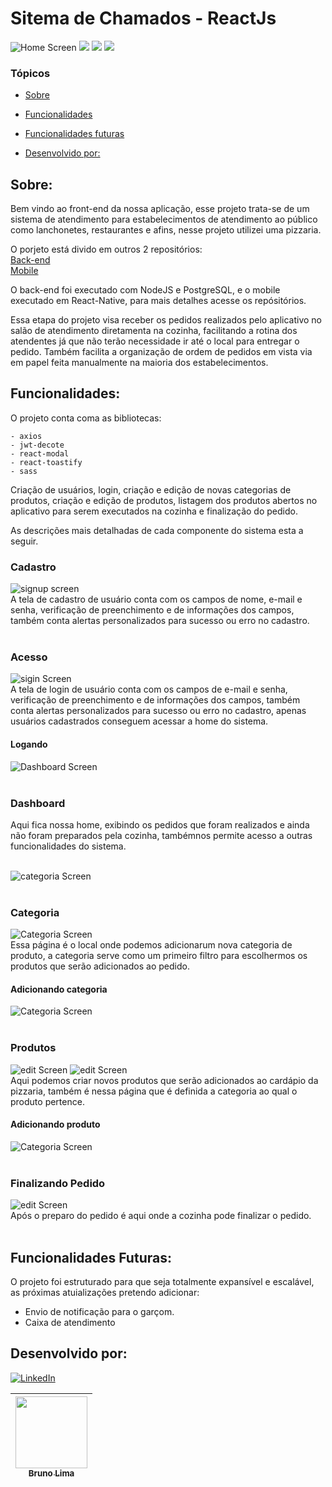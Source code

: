 # Sitema de Chamados - ReactJs
<img src="./public/loginwebpizzaria.gif" alt="Home Screen">

<img src="https://img.shields.io/static/v1?label=react&message=framework&color=blue&style=for-the-badge&logo=REACT"/>
<img src="https://img.shields.io/static/v1?label=next.js&message=Framework&color=black&style=for-the-badge&logo=next.js"/>
<img src="https://img.shields.io/static/v1?label=scss&message=CSS&color=cc6699&style=for-the-badge&logo=sass"/>

### Tópicos 

* [Sobre](#Sobre)

* [Funcionalidades](#funcionalidades)

* [Funcionalidades futuras](#funcionalidades-futuras)

* [Desenvolvido por:](#desenvolvido-por)

## Sobre:
Bem vindo ao front-end da nossa aplicação, esse projeto trata-se de um sistema de atendimento para estabelecimentos de atendimento ao público como lanchonetes, restaurantes e  afins, nesse projeto utilizei uma pizzaria.

O porjeto está divido em outros 2 repositórios:
</br>
[Back-end](https://github.com/bruno-lima1504/nodejs-prisma-postgresql-pizzaria)
</br>
[Mobile](https://github.com/bruno-lima1504/reactnative-ts-mobile-pizzaria)

O back-end foi executado com NodeJS e PostgreSQL, e o mobile executado em React-Native,  para mais detalhes acesse os repósitórios.

Essa etapa do projeto visa receber os pedidos realizados pelo aplicativo no salão de atendimento  diretamenta na cozinha, facilitando a rotina dos atendentes já que não terão necessidade ir até o local para entregar o pedido. Também facilita a organização de ordem de pedidos em vista via em papel feita manualmente na maioria dos estabelecimentos.

## Funcionalidades:
O projeto conta coma as bibliotecas:

    - axios
    - jwt-decote
    - react-modal
    - react-toastify
    - sass    

Criação de usuários, login, criação e edição de novas categorias de produtos, criação e edição de produtos, listagem dos produtos abertos no aplicativo para serem executados na cozinha e finalização do pedido.

As descrições mais detalhadas de cada componente do sistema esta a seguir.

### Cadastro

<img src="./public/signupweb_screen.png" alt="signup screen">
<br />
A tela de cadastro de usuário conta com os campos de nome, e-mail e senha, verificação de preenchimento e de informações dos campos, também conta alertas personalizados para sucesso ou erro no cadastro.

<br />
<br />

### Acesso

<img src="./public/signinweb_screen.png" alt="sigin Screen">
<br />
A tela de login de usuário conta com os campos de e-mail e senha, verificação de preenchimento e de informações dos campos, também conta alertas personalizados para sucesso ou erro no cadastro, apenas usuários cadastrados conseguem acessar a home do sistema.


####  Logando
<img src="./public/loginwebpizzaria.gif" alt="Dashboard Screen">
<br />
<br />

### Dashboard

Aqui fica nossa home, exibindo os pedidos que foram realizados e ainda não foram preparados pela cozinha, tambémnos permite acesso a outras funcionalidades do sistema.

<br />
<img src="./public/dasboard_screen.png" alt="categoria Screen" >
<br />
<br />

### Categoria
<img src="./public/categorys_screen.png" alt="Categoria Screen" >
<br />
Essa página é o local onde podemos adicionarum nova categoria de produto, a categoria serve como um primeiro filtro para escolhermos os produtos que serão adicionados ao pedido.
<br />

#### Adicionando categoria
<img src="./public/newcategory.gif" alt="Categoria Screen">
<br />
<br />

### Produtos

<img src="./public/registerproduct_screen.png" alt="edit Screen" >
<img src="./public/registerproduct1_screen.png" alt="edit Screen" >

<br />
Aqui podemos criar novos produtos que serão adicionados ao cardápio da pizzaria, também é nessa página que é definida a categoria ao qual o produto pertence.

#### Adicionando produto
<img src="./public/newproduct.gif" alt="Categoria Screen">
<br />
<br />


### Finalizando Pedido

<img src="./public/finishorder.gif" alt="edit Screen" >

<br />
Após o preparo do pedido é aqui onde a cozinha pode finalizar o pedido.

<br />
<br />

## Funcionalidades Futuras:

O projeto foi estruturado para que seja totalmente expansível e escalável, as próximas atuializações pretendo adicionar:
- Envio de notificação para o garçom.
- Caixa de atendimento


## Desenvolvido por:

[![LinkedIn](https://img.shields.io/badge/LinkedIn-%230077B5.svg?logo=linkedin&logoColor=white)](https://www.linkedin.com/in/bruno-lima-9ba21b242/)

| [<img src="https://avatars.githubusercontent.com/u/102754701?s=96&v=4" width=115><br><sub>Bruno Lima</sub>](https://github.com/bruno-lima1504) 
| :---: |







